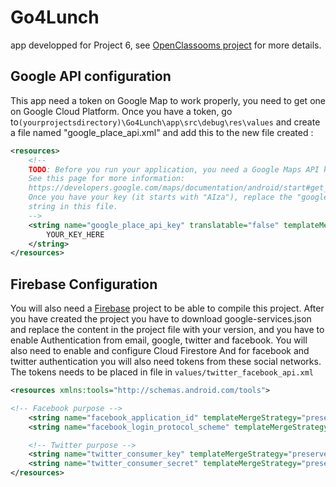 # Go4Lunch
app developped for Project 6, see [OpenClassooms project](https://openclassrooms.com/projects/trouvez-un-restaurant-pour-dejeuner-avec-vos-collegues)
for more details.

## Google API configuration

This app need a token on Google Map to work properly, you need to get one on Google Cloud Platform.
Once you have a token, go to`(yourprojectsdirectory)\Go4Lunch\app\src\debug\res\values`
and create a file named "google_place_api.xml" and add this to the new file created :

```xml
<resources>
    <!--
    TODO: Before you run your application, you need a Google Maps API key.
    See this page for more information:
    https://developers.google.com/maps/documentation/android/start#get_an_android_certificate_and_the_google_maps_api_key
    Once you have your key (it starts with "AIza"), replace the "google_place_api_key"
    string in this file.
    -->
    <string name="google_place_api_key" translatable="false" templateMergeStrategy="preserve">
        YOUR_KEY_HERE
    </string>
</resources>
```

## Firebase Configuration

You will also need a [Firebase](https://console.firebase.google.com/u/0/) project to be able to compile this project.
After you have created the project you have to download google-services.json and replace the content in the project file with your version, 
and you have to enable Authentication from email, google, twitter and facebook.
You will also need to enable and configure Cloud Firestore
And for facebook and twitter authentication you will also need tokens from these social networks.
The tokens needs to be placed in file in `values/twitter_facebook_api.xml`

```xml
<resources xmlns:tools="http://schemas.android.com/tools">

<!-- Facebook purpose -->
    <string name="facebook_application_id" templateMergeStrategy="preserve" translatable="false">FACEBOOK_APP_ID_HERE</string>
    <string name="facebook_login_protocol_scheme" templateMergeStrategy="preserve" translatable="false" tools:ignore="UnusedResources">FACEBOOK_LOGIN_PROTOCOL_HERE</string>

    <!-- Twitter purpose -->
    <string name="twitter_consumer_key" templateMergeStrategy="preserve" translatable="false">TWITTER_CONSUMER_KEY_HERE</string>
    <string name="twitter_consumer_secret" templateMergeStrategy="preserve" translatable="false">TWITTER_CONSUMER_SECRET_HERE</string>
</resources>
```